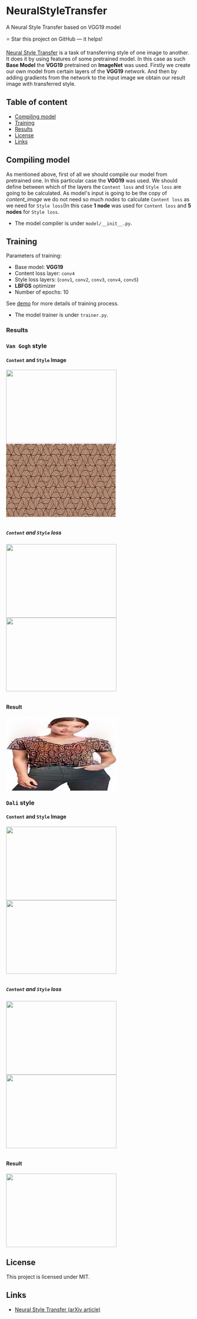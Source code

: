 NeuralStyleTransfer
======================
A Neural Style Transfer based on VGG19 model

:star: Star this project on GitHub — it helps!

[Neural Style Transfer](https://arxiv.org/pdf/1705.04058.pdf) is a task of transferring style
of one image to another. It does it by using features of some pretrained model. In this
case as such **Base Model** the **VGG19** pretrained on **ImageNet** was used. 
Firstly we create our own model from certain layers of the **VGG19** network.
And then by adding gradients from the network to the input image we obtain our result image
with transferred style.


## Table of content

- [Compiling model](#compile)
- [Training](#train)
- [Results](#res)
- [License](#license)
- [Links](#links)

## Compiling model

As mentioned above, first of all we should compile our model from pretrained one.
In this particular case the **VGG19** was used. We should define between which of
the layers the `Content loss` and `Style loss` are going to be calculated.
As model's input is going to be the copy of *content_image* we do not need so much
*nodes* to calculate `Content loss` as we need for `Style loss`(In this case **1 node**
was used for `Content loss` and **5 nodes** for `Style loss`.
* The model compiler is under `model/__init__.py`.

## Training 

Parameters of training:
- Base model: **VGG19**
- Content loss layer: `conv4`
- Style loss layers: (`conv1`, `conv2`, `conv3`, `conv4`, `conv5`)
- **LBFGS** optimizer
- Number of epochs: 10

See [demo](https://github.com/akanametov/NeuralStyleTransfer/blob/main/demo/demo.ipynb) for more details of training process.
* The model trainer is under `trainer.py`.
### Results
### `Van Gogh` style
#### `Content` and `Style` Image

<a><div class="column">
    <img src="images/content.jpg" align="center" height="200px" width="300px"/>
    <img src="images/style.jpg" align="center" height="200px" width="300px"/>
</div></a>

##### `Content` and `Style` loss

<a><div class="column">
    <img src="images/starry_closs.png" align="center" height="200px" width="300px"/>
    <img src="images/starry_sloss.png" align="center" height="200px" width="300px"/>
</div></a>

#### Result
<a><img src="images/result.jpg" align="center" height="200px" width="300px"/></a>

### `Dali` style
#### `Content` and `Style` Image

<a><div class="column">
    <img src="images/content.jpg" align="center" height="200px" width="300px"/>
    <img src="images/style_2.jpg" align="center" height="200px" width="300px"/>
</div></a>

##### `Content` and `Style` loss

<a><div class="column">
    <img src="images/dali_closs.png" align="center" height="200px" width="300px"/>
    <img src="images/dali_sloss.png" align="center" height="200px" width="300px"/>
</div></a>

#### Result
<a><img src="images/result_2.jpg" align="center" height="200px" width="300px"/></a>

## License

This project is licensed under MIT.

## Links

* [Neural Style Transfer (arXiv article)](https://arxiv.org/pdf/1705.04058.pdf)
